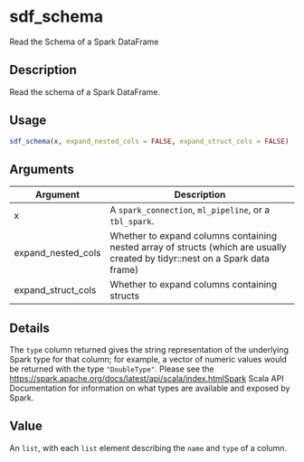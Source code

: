 # sdf_schema


Read the Schema of a Spark DataFrame




## Description

Read the schema of a Spark DataFrame.





## Usage
```r
sdf_schema(x, expand_nested_cols = FALSE, expand_struct_cols = FALSE)
```




## Arguments


Argument      |Description
------------- |----------------
x | A ``spark_connection``, ``ml_pipeline``, or a ``tbl_spark``.
expand_nested_cols | Whether to expand columns containing nested array of structs (which are usually created by tidyr::nest on a Spark data frame)
expand_struct_cols | Whether to expand columns containing structs




## Details

The ``type`` column returned gives the string representation of the
underlying Spark  type for that column; for example, a vector of numeric
values would be returned with the type ``"DoubleType"``. Please see the
https://spark.apache.org/docs/latest/api/scala/index.htmlSpark Scala API Documentation
for information on what types are available and exposed by Spark.





## Value

An  ``list``, with each ``list`` element describing the
  ``name`` and ``type`` of a column.





